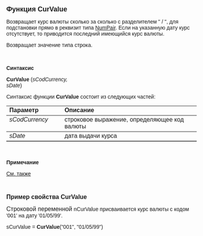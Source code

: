 ﻿<html>
<head>
<title>CurValue</title>
</head>

<body>

<p><strong><font size="4" face="Arial">Функция CurValue</font></strong></p>

<p><font face="Arial">Возвращает курс валюты сколько за сколько с 
разделителем &quot; / &quot;, для подстановки прямо в реквизит типа <a href="../../../Types/NumPair().html">
NumPair</a>. Если на указанную дату курс отсутствует, то приводится последний 
имеющийся курс валюты.</font></p>

<p><font face="Arial">Возвращает значение типа строка.</font></p>

<p class="label">&nbsp;</p>

<p class="label"><font face="Arial"><b>Синтаксис</b></font></p>

<p><font face="Arial"><strong>CurValue</strong> (<em>sCodCurrency, 
sDate</em>)&nbsp;&nbsp;&nbsp;&nbsp;&nbsp;&nbsp;&nbsp;&nbsp;&nbsp;&nbsp;&nbsp;&nbsp;&nbsp;&nbsp;&nbsp;&nbsp;&nbsp;&nbsp;&nbsp;&nbsp;&nbsp;&nbsp;&nbsp;&nbsp;&nbsp;&nbsp;&nbsp;&nbsp;&nbsp;&nbsp;&nbsp;&nbsp;&nbsp;&nbsp;&nbsp;&nbsp;&nbsp;&nbsp;&nbsp;&nbsp;&nbsp;&nbsp;&nbsp;&nbsp;&nbsp;&nbsp;&nbsp;&nbsp;&nbsp;&nbsp;&nbsp;&nbsp;&nbsp;&nbsp;&nbsp;&nbsp;&nbsp;&nbsp;&nbsp;&nbsp;&nbsp;&nbsp;&nbsp;&nbsp;&nbsp;&nbsp;&nbsp;&nbsp;&nbsp;&nbsp;&nbsp;&nbsp;&nbsp;&nbsp;&nbsp;&nbsp;&nbsp;&nbsp;&nbsp;&nbsp;&nbsp;&nbsp;&nbsp;&nbsp;&nbsp;&nbsp;&nbsp;&nbsp;&nbsp;&nbsp;&nbsp;&nbsp;&nbsp;&nbsp;&nbsp;&nbsp;&nbsp;&nbsp;&nbsp;&nbsp;&nbsp;
</font></p>

<p><font face="Arial">Синтаксис функции<strong> CurValue</strong>
состоит из следующих частей:</font></p>

<table border="1" cellPadding="5" cols="2" frame="below" rules="rows">
<TBODY>
  <tr vAlign="top">
    <td class="label" width="29%"><font face="Arial"><b>Параметр</b></font></td>
    <td class="label" width="71%"><font face="Arial"><strong>Описание</strong></font></td>
  </tr>
  <tr vAlign="top">
    <td width="29%"><font face="Arial"><em>sCodCurrency</em></font></td>
    <td width="71%"><font face="Arial">строковое выражение, 
	определяющее код валюты</font></td>
  </tr>
  <tr>
    <td width="29%"><font face="Arial"><em>sDate</em></font></td>
    <td width="71%"><font face="Arial">дата выдачи курса</font></td>
  </tr>
</TBODY>
</table>

<p class="label">&nbsp;</p>

<p class="label"><font face="Arial"><b>Примечание</b></font></p>

<p class="label"><font face="Arial"><a href="../../../functions.html">
См. также</a></font></p>

<p class="label">&nbsp;</p>

<p><font size="3" face="Arial"><strong>Пример свойства CurValue</strong></font></p>

<p><font face="Arial"><font size="3">Строковой переменной </font>
nCurValue присваивается курс валюты с кодом &#39;001&#39; на дату &#39;01/05/99&#39;.</font></p>

<p><font face="Arial">sCurValue = <strong>CurValue</strong>(&quot;001&quot;, 
&quot;01/05/99&quot;)<br>
</font></p>
</body>
</html>
